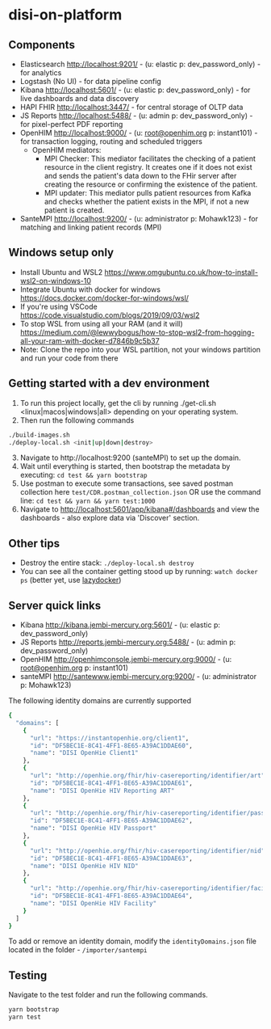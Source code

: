# disi-on-platform
## Components

- Elasticsearch <http://localhost:9201/> - (u: elastic p: dev_password_only) - for analytics
- Logstash (No UI) - for data pipeline config
- Kibana <http://localhost:5601/> - (u: elastic p: dev_password_only) - for live dashboards and data discovery
- HAPI FHIR <http://localhost:3447/> - for central storage of OLTP data
- JS Reports <http://localhost:5488/> - (u: admin p: dev_password_only) - for pixel-perfect PDF reporting
- OpenHIM <http://localhost:9000/> - (u: root@openhim.org p: instant101) - for transaction logging, routing and scheduled triggers
  - OpenHIM mediators: 
    - MPI Checker: This mediator facilitates the checking of a patient resource in the client registry. It creates one if it does not exist and sends the patient's data down to the FHir server after creating the resource or confirming the existence of the patient.
    - MPI updater: This mediator pulls patient resources from Kafka and checks whether the patient exists in the MPI, if not a new patient is created.
- SanteMPI <http://localhost:9200/> - (u: administrator p: Mohawk123) - for matching and linking patient records (MPI)

## Windows setup only

- Install Ubuntu and WSL2 <https://www.omgubuntu.co.uk/how-to-install-wsl2-on-windows-10>
- Integrate Ubuntu with docker for windows <https://docs.docker.com/docker-for-windows/wsl/>
- If you're using VSCode <https://code.visualstudio.com/blogs/2019/09/03/wsl2>
- To stop WSL from using all your RAM (and it will) <https://medium.com/@lewwybogus/how-to-stop-wsl2-from-hogging-all-your-ram-with-docker-d7846b9c5b37>
- Note: Clone the repo into your WSL partition, not your windows partition and run your code from there

## Getting started with a dev environment

1. To run this project locally, get the cli by running ./get-cli.sh <linux|macos|windows|all> depending on your operating system. 
2. Then run the following commands
```sh
./build-images.sh
./deploy-local.sh <init|up|down|destroy>
```
3. Navigate to http://localhost:9200 (santeMPI) to set up the domain.
4. Wait until everything is started, then bootstrap the metadata by executing: `cd test && yarn bootstrap`
5. Use postman to execute some transactions, see saved postman collection here `test/CDR.postman_collection.json` OR use the command line: `cd test && yarn && yarn test:1000`
6. Navigate to <http://localhost:5601/app/kibana#/dashboards> and view the dashboards - also explore data via 'Discover' section.
## Other tips

- Destroy the entire stack: `./deploy-local.sh destroy`
- You can see all the container getting stood up by running: `watch docker ps` (better yet, use [lazydocker](https://github.com/jesseduffield/lazydocker))
## Server quick links

- Kibana <http://kibana.jembi-mercury.org:5601/> - (u: elastic p: dev_password_only)
- JS Reports <http://reports.jembi-mercury.org:5488/> - (u: admin p: dev_password_only)
- OpenHIM <http://openhimconsole.jembi-mercury.org:9000/> - (u: root@openhim.org p: instant101)
- santeMPI <http://santewww.jembi-mercury.org:9200/> - (u: administrator p: Mohawk123)

The following identity domains are currently supported

```sh
{
  "domains": [
    {
      "url": "https://instantopenhie.org/client1",
      "id": "DF5BEC1E-8C41-4FF1-8E65-A39AC1DDAE60",
      "name": "DISI OpenHie Client1"
    },
    {
      "url": "http://openhie.org/fhir/hiv-casereporting/identifier/art",
      "id": "DF5BEC1E-8C41-4FF1-8E65-A39AC1DDAE61",
      "name": "DISI OpenHie HIV Reporting ART"
    },
    {
      "url": "http://openhie.org/fhir/hiv-casereporting/identifier/passport",
      "id": "DF5BEC1E-8C41-4FF1-8E65-A39AC1DDAE62",
      "name": "DISI OpenHie HIV Passport"
    },
    {
      "url": "http://openhie.org/fhir/hiv-casereporting/identifier/nid",
      "id": "DF5BEC1E-8C41-4FF1-8E65-A39AC1DDAE63",
      "name": "DISI OpenHie HIV NID"
    },
    {
      "url": "http://openhie.org/fhir/hiv-casereporting/identifier/facility1",
      "id": "DF5BEC1E-8C41-4FF1-8E65-A39AC1DDAE64",
      "name": "DISI OpenHie HIV Facility"
    }
  ]
}
```

To add or remove an identity domain, modify the `identityDomains.json` file located in the folder - `/importer/santempi`

## Testing

Navigate to the test folder and run the following commands.

```sh
yarn bootstrap
yarn test
```
